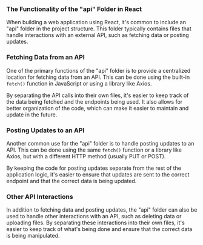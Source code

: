 ### The Functionality of the "api" Folder in React

When building a web application using React, it's common to include an "api" folder in the project structure. This folder typically contains files that handle interactions with an external API, such as fetching data or posting updates.

### Fetching Data from an API

One of the primary functions of the "api" folder is to provide a centralized location for fetching data from an API. This can be done using the built-in `fetch()` function in JavaScript or using a library like Axios.

By separating the API calls into their own files, it's easier to keep track of the data being fetched and the endpoints being used. It also allows for better organization of the code, which can make it easier to maintain and update in the future.

### Posting Updates to an API

Another common use for the "api" folder is to handle posting updates to an API. This can be done using the same `fetch()` function or a library like Axios, but with a different HTTP method (usually PUT or POST).

By keeping the code for posting updates separate from the rest of the application logic, it's easier to ensure that updates are sent to the correct endpoint and that the correct data is being updated.

### Other API Interactions

In addition to fetching data and posting updates, the "api" folder can also be used to handle other interactions with an API, such as deleting data or uploading files. By separating these interactions into their own files, it's easier to keep track of what's being done and ensure that the correct data is being manipulated.
